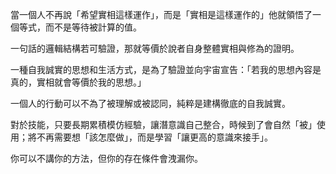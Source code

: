 
當一個人不再說「希望實相這樣運作」，而是「實相是這樣運作的」他就領悟了一個等式，而不是等待被計算的值。

一句話的邏輯結構若可驗證，那就等價於說者自身整體實相與修為的證明。

一種自我誠實的思想和生活方式，是為了驗證並向宇宙宣告：「若我的思想內容是真的，實相就會等價於我的思想。」

一個人的行動可以不為了被理解或被認同，純粹是建構徹底的自我誠實。

對於技能，只要長期累積模仿經驗，讓潛意識自己整合，時候到了會自然「被」使用；將不再需要想「該怎麼做」，而是學習「讓更高的意識來接手」。

你可以不講你的方法，但你的存在條件會洩漏你。